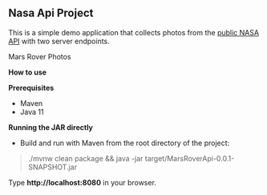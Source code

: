## Nasa Api Project

This is a simple demo application that collects photos from the [public NASA API](https://api.nasa.gov/) with two server endpoints.

Mars Rover Photos

**How to use**

**Prerequisites**

- Maven
- Java 11

**Running the JAR directly**
- Build and run with Maven from the root directory of the project: 
>
> ./mvnw clean package && java -jar target/MarsRoverApi-0.0.1-SNAPSHOT.jar
>

Type **http://localhost:8080** in your browser.
